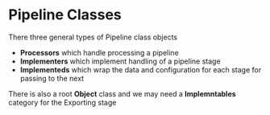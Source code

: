 # Pipeline Classes

There three general types of Pipeline class objects

- **Processors** which handle processing a pipeline
- **Implementers** which implement handling of a pipeline stage
- **Implementeds** which wrap the data and configuration for each stage for passing to the next

There is also a root **Object** class and we may need a **Implemntables** category for the Exporting stage
